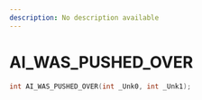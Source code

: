 ```yaml
---
description: No description available 
---
```


# AI_WAS_PUSHED_OVER

```cpp
int AI_WAS_PUSHED_OVER(int _Unk0, int _Unk1);
```